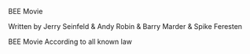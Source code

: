 BEE Movie

Written by Jerry Seinfeld & Andy Robin & Barry Marder & Spike Feresten


BEE Movie
According to all known law